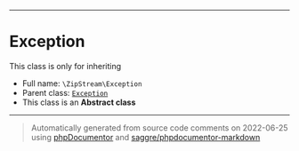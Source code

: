 ***

# Exception

This class is only for inheriting

* Full name: `\ZipStream\Exception`
* Parent class: [`Exception`](../Exception.md)
* This class is an **Abstract class**

***
> Automatically generated from source code comments on 2022-06-25 using [phpDocumentor](http://www.phpdoc.org/) and [saggre/phpdocumentor-markdown](https://github.com/Saggre/phpDocumentor-markdown)
